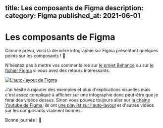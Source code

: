 title: Les composants de Figma
description:
category: Figma
published_at: 2021-06-01
----------
# Les composants de Figma

Comme prévu, voici la dernière infographie sur Figma présentant quelques points sur les composants ! 📣

N'hésitez pas à mettre vos commentaires sur [le projet Behance](https://www.behance.net/gallery/120638203/Les-composants-de-Figma) ou sur [le fichier Figma](https://www.figma.com/file/AWNi70PPjNZnWUOAeR7MqY/Les-composants-de-Figma?node-id=1%3A2) si vous avez des retours intéressants.

[![L'auto-layout de Figma](/images/figma/components.png)](/images/figma/components.png)

J'ai hésité à rajouter des exemples et plus d'explications visuelles mais c'est assez compliqué à afficher sur une infographie donc peut-être que je ferai des vidéos dessus. Sinon vous pouvez toujours aller sur [la chaine Youtube de Figma](https://www.youtube.com/c/Figmadesign/featured), ils ont [une playlist sur l'auto-layout](https://www.youtube.com/playlist?list=PLXDU_eVOJTx55HFubfbTL3ellJjBM2QE2) et d'autres vidéos sur les composants vraiment bonnes.

Bonne journée ! 👋
